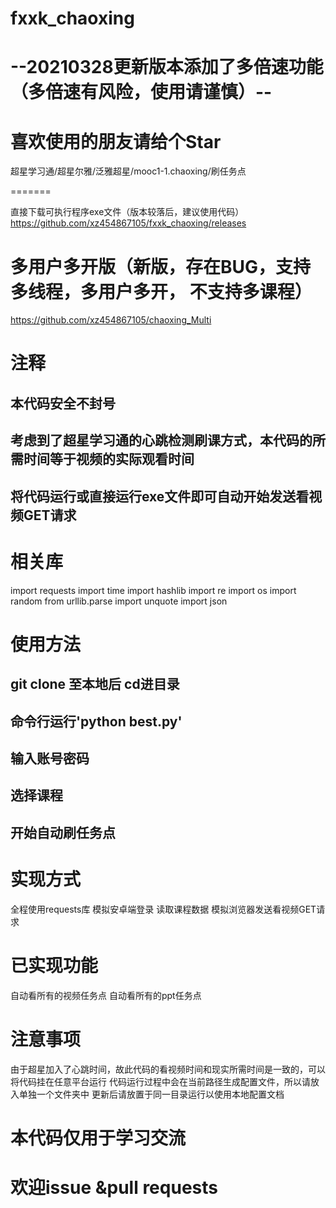 # fxxk_chaoxing

# --20210328更新版本添加了多倍速功能（多倍速有风险，使用请谨慎）--

# 喜欢使用的朋友请给个Star

超星学习通/超星尔雅/泛雅超星/mooc1-1.chaoxing/刷任务点


=======

直接下载可执行程序exe文件（版本较落后，建议使用代码）
https://github.com/xz454867105/fxxk_chaoxing/releases

# 多用户多开版（新版，存在BUG，支持多线程，多用户多开， 不支持多课程）
https://github.com/xz454867105/chaoxing_Multi

# 注释
## 本代码安全不封号

## 考虑到了超星学习通的心跳检测刷课方式，本代码的所需时间等于视频的实际观看时间

## 将代码运行或直接运行exe文件即可自动开始发送看视频GET请求

# 相关库
import requests
import time
import hashlib
import re
import os
import random
from urllib.parse import unquote
import json


# 使用方法
## git clone 至本地后 cd进目录
## 命令行运行'python best.py'
## 输入账号密码
## 选择课程
## 开始自动刷任务点


# 实现方式
全程使用requests库
模拟安卓端登录
读取课程数据
模拟浏览器发送看视频GET请求

# 已实现功能
自动看所有的视频任务点
自动看所有的ppt任务点


# 注意事项
由于超星加入了心跳时间，故此代码的看视频时间和现实所需时间是一致的，可以将代码挂在任意平台运行
代码运行过程中会在当前路径生成配置文件，所以请放入单独一个文件夹中
更新后请放置于同一目录运行以使用本地配置文档
# 本代码仅用于学习交流
# 欢迎issue &pull requests

